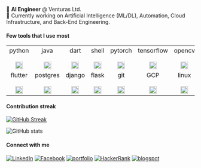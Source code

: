 
:black_square_button:   **AI Engineer** @ Venturas Ltd. </br>
:black_square_button:   Currently working on Artificial Intelligence (ML/DL), Automation, Cloud Infrastructure, and Back-End Engineering.</br>


#### Few tools that I use most 

<table>
  <tbody>
    <tr valign="top">
      <td width="15%" align="center">
        <span>python</span><br><br>
        <img height="20px" src="https://cdn.svgporn.com/logos/python.svg">
      </td>
      <td width="8%" align="center">
        <span>java</span><br><br>
        <img height="20px" src="https://cdn.svgporn.com/logos/java.svg">
      </td>
      <td width="8%" align="center">
        <span>dart</span><br><br>
        <img height="20px" src="https://cdn.svgporn.com/logos/dart.svg">
      </td>
      <td width="8%" align="center">
        <span>shell</span><br><br>
        <img height="20px" src="https://cdn.worldvectorlogo.com/logos/bash-1.svg">
      </td>
      <td width="8%" align="center">
        <span>pytorch</span><br><br>
        <img height="20px" src="https://cdn.svgporn.com/logos/pytorch.svg">
      </td>
      <td width="8%" align="center">
        <span>tensorflow</span><br><br>
        <img height="20px" src="https://cdn.svgporn.com/logos/tensorflow.svg">
      </td>
      <td width="8%" align="center">
        <span>opencv</span><br><br>
        <img height="20px" src="https://cdn.svgporn.com/logos/opencv.svg">
      </td>
      <td width="8%" align="center">
        <span>pandas</span><br><br>
        <img height="20px" src="https://upload.wikimedia.org/wikipedia/commons/thumb/2/22/Pandas_mark.svg/449px-Pandas_mark.svg.png">
      </td>  
    </tr>
    <tr valign="top">
      <td width="15%" align="center">
        <span>flutter</span><br><br>
        <img height="20px" src="https://cdn.svgporn.com/logos/flutter.svg">
      </td>
      <td width="8%" align="center">
        <span>postgres</span><br><br>
        <img height="20px" src="https://cdn.svgporn.com/logos/postgresql.svg">
      </td>
      <td width="8%" align="center">
        <span>django</span><br><br>
        <img height="20px" src="https://cdn.svgporn.com/logos/django.svg">
      </td>
      <td width="8%" align="center">
        <span>flask</span><br><br>
        <img height="20px" src="https://cdn.svgporn.com/logos/flask.svg">
      </td>
      <td width="8%" align="center">
        <span>git</span><br><br>
        <img height="20px" src="https://cdn.svgporn.com/logos/git-icon.svg">
      </td>
      <td width="8%" align="center">
        <span>GCP</span><br><br>
        <img height="20px" src="https://seeklogo.com/images/G/google-cloud-logo-ADE788217F-seeklogo.com.png">
      </td>
      <td width="8%" align="center">
        <span>linux</span><br><br>
        <img height="20px" src="https://upload.wikimedia.org/wikipedia/commons/thumb/3/35/Tux.svg/800px-Tux.svg.png">
      </td>
      <td width="8%" align="center">
        <span>sklearn</span><br><br>
        <img height="20px" src="https://upload.wikimedia.org/wikipedia/commons/thumb/0/05/Scikit_learn_logo_small.svg/260px-Scikit_learn_logo_small.svg.png">
      </td>
    </tr>
  </tbody>
</table>

#### Contribution streak

[![GitHub Streak](http://github-readme-streak-stats.herokuapp.com?user=sksoumik&date_format=M%20j%5B%2C%20Y%5D)](https://git.io/streak-stats)

![GitHub stats](https://github-readme-stats.vercel.app/api?username=sksoumik&count_private=true&theme=graywhite)


#### Connect with me

<a href="https://www.linkedin.com/in/sksoumik/" target="_blank"><img src="https://img.shields.io/badge/linkedin-%40sksoumik-blue" alt="LinkedIn"></a>
<a href="https://www.facebook.com/sadmanks" target="_blank"><img src="https://img.shields.io/badge/facebook-%40sadmanks-9cf" alt="Facebook"></a>
<a href="https://sksoumik.github.io/" target="_blank"><img src="https://img.shields.io/badge/portfolio-sksoumik-success" alt="portfolio"></a>
<a href="https://www.hackerrank.com/sadmanks" target="_blank"><img src="https://img.shields.io/badge/HackeRank-sadmanks-success" alt="HackerRank"></a>
<a href="https://sksoumik.blogspot.com/" target="_blank"><img src="https://img.shields.io/badge/blog-%40sksoumik-orange" alt="blogspot"></a>

</br>
